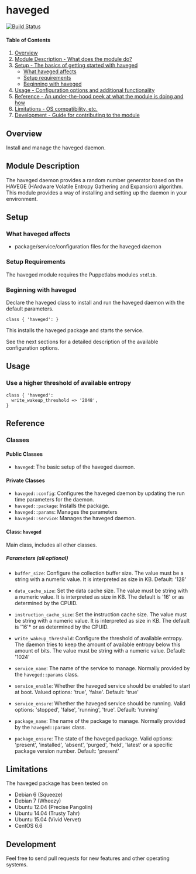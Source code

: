 # haveged

[![Build Status](https://travis-ci.org/smoeding/puppet-haveged.svg?branch=master)](https://travis-ci.org/smoeding/puppet-haveged)

#### Table of Contents

1. [Overview](#overview)
2. [Module Description - What does the module do?](#module-description)
3. [Setup - The basics of getting started with haveged](#setup)
	* [What haveged affects](#what-haveged-affects)
	* [Setup requirements](#setup-requirements)
	* [Beginning with haveged](#beginning-with-haveged)
4. [Usage - Configuration options and additional functionality](#usage)
5. [Reference - An under-the-hood peek at what the module is doing and how](#reference)
5. [Limitations - OS compatibility, etc.](#limitations)
6. [Development - Guide for contributing to the module](#development)

## Overview

Install and manage the haveged daemon.

## Module Description

The haveged daemon provides a random number generator based on the HAVEGE (HArdware Volatile Entropy Gathering and Expansion) algorithm. This module provides a way of installing and setting up the daemon in your environment.

## Setup

### What haveged affects

* package/service/configuration files for the haveged daemon

### Setup Requirements

The haveged module requires the Puppetlabs modules `stdlib`.

### Beginning with haveged

Declare the haveged class to install and run the haveged daemon with the default parameters.

```puppet
class { 'haveged': }
```

This installs the haveged package and starts the service.

See the next sections for a detailed description of the available configuration options.

## Usage

### Use a higher threshold of available entropy

```puppet
class { 'haveged':
  write_wakeup_threshold => '2048',
}
```

## Reference

### Classes

#### Public Classes

* `haveged`: The basic setup of the haveged daemon.

#### Private Classes

* `haveged::config`: Configures the haveged daemon by updating the run time parameters for the daemon.
* `haveged::package`: Installs the package.
* `haveged::params`: Manages the parameters
* `haveged::service`: Manages the haveged daemon.

#### Class: `haveged`

Main class, includes all other classes.

##### Parameters (all optional)

* `buffer_size`: Configure the collection buffer size. The value must be a string with a numeric value. It is interpreted as size in KB. Default: '128'

* `data_cache_size`: Set the data cache size. The value must be string with a numeric value. It is interpreted as size in KB. The default is '16' or as determined by the CPUID.

* `instruction_cache_size`: Set the instruction cache size. The value must be string with a numeric value. It is interpreted as size in KB. The default is '16'* or as determined by the CPUID.

* `write_wakeup_threshold`: Configure the threshold of available entropy. The daemon tries to keep the amount of available entropy below this amount of bits. The value must be string with a numeric value. Default: '1024'

* `service_name`: The name of the service to manage. Normally provided by the `haveged::params` class.

* `service_enable`: Whether the haveged service should be enabled to start at boot. Valued options: 'true', 'false'. Default: 'true'

* `service_ensure`: Whether the haveged service should be running. Valid options: 'stopped', 'false', 'running', 'true'. Default: 'running'

* `package_name`: The name of the package to manage. Normally provided by the `haveged::params` class.

* `package_ensure`: The state of the haveged package. Valid options: 'present', 'installed', 'absent', 'purged', 'held', 'latest' or a specific package version number. Default: 'present'

## Limitations

The haveged package has been tested on

* Debian 6 (Squeeze)
* Debian 7 (Wheezy)
* Ubuntu 12.04 (Precise Pangolin)
* Ubuntu 14.04 (Trusty Tahr)
* Ubuntu 15.04 (Vivid Vervet)
* CentOS 6.6

## Development

Feel free to send pull requests for new features and other operating systems.
